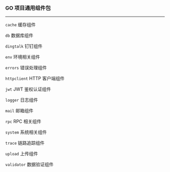 ### GO 项目通用组件包

<hr />

`cache`  缓存组件

`db` 数据库组件

`dingtalk` 钉钉组件

`env` 环境相关组件

`errors` 错误处理组件

`httpclient` HTTP 客户端组件

`jwt` JWT 鉴权认证组件

`logger` 日志组件

`mail` 邮箱组件

`rpc` RPC 相关组件

`system` 系统相关组件

`trace` 链路追踪组件

`upload` 上传组件

`validator` 数据验证组件